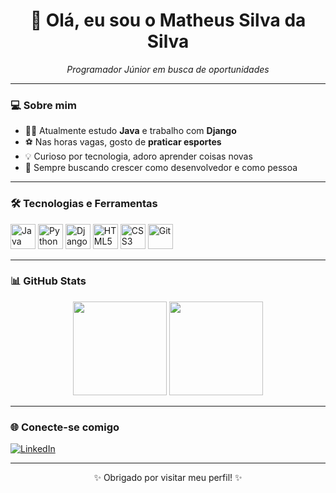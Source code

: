 <h1 align="center">👋 Olá, eu sou o Matheus Silva da Silva</h1>

<p align="center">
  <em>Programador Júnior em busca de oportunidades</em>
</p>

---

### 💻 Sobre mim

- 👨‍💻 Atualmente estudo **Java** e trabalho com **Django**
- ⚽ Nas horas vagas, gosto de **praticar esportes**
- 💡 Curioso por tecnologia, adoro aprender coisas novas
- 🚀 Sempre buscando crescer como desenvolvedor e como pessoa

---

### 🛠️ Tecnologias e Ferramentas

<p align="left">
  <img src="https://cdn.jsdelivr.net/gh/devicons/devicon/icons/java/java-original.svg" alt="Java" width="40" height="40"/>
  <img src="https://cdn.jsdelivr.net/gh/devicons/devicon/icons/python/python-original.svg" alt="Python" width="40" height="40"/>
  <img src="https://cdn.jsdelivr.net/gh/devicons/devicon/icons/django/django-plain.svg" alt="Django" width="40" height="40"/>
  <img src="https://cdn.jsdelivr.net/gh/devicons/devicon/icons/html5/html5-original.svg" alt="HTML5" width="40" height="40"/>
  <img src="https://cdn.jsdelivr.net/gh/devicons/devicon/icons/css3/css3-original.svg" alt="CSS3" width="40" height="40"/>
  <img src="https://cdn.jsdelivr.net/gh/devicons/devicon/icons/git/git-original.svg" alt="Git" width="40" height="40"/>
</p>

---

### 📊 GitHub Stats

<p align="center">
  <img src="https://github-readme-stats.vercel.app/api?username=ttheus27&show_icons=true&theme=github_dark" height="150"/>
  <img src="https://github-readme-stats.vercel.app/api/top-langs/?username=ttheus27&layout=compact&theme=github_dark" height="150"/>
</p>

---

### 🌐 Conecte-se comigo

[![LinkedIn](https://img.shields.io/badge/LinkedIn-blue?style=for-the-badge&logo=linkedin&logoColor=white)](https://www.linkedin.com/in/matheus-silva-9018902a2/)

---

<p align="center">✨ Obrigado por visitar meu perfil! ✨</p>
